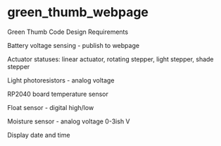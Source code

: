 # green_thumb_webpage

Green Thumb Code Design Requirements

Battery voltage sensing - publish to webpage

Actuator statuses:
	linear actuator, 
	rotating stepper, 
	light stepper, 
	shade stepper
	
Light photoresistors - analog voltage

RP2040 board temperature sensor

Float sensor - digital high/low

Moisture sensor - analog voltage 0-3ish V

Display date and time
